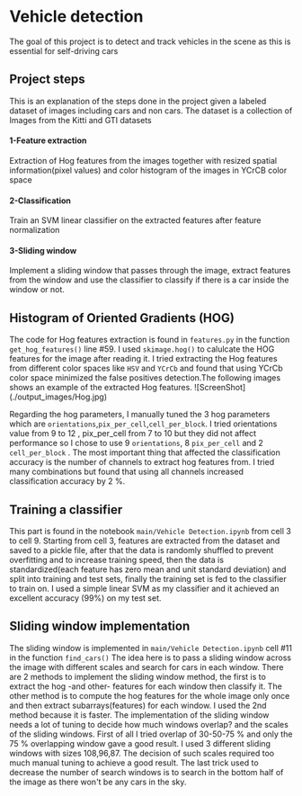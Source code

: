 # Vehicle detection
The goal of this project is to detect and track vehicles in the scene as this is essential for self-driving cars

## Project steps
This is an explanation of the steps done in the project given a labeled dataset of images including cars and non cars. The dataset is a collection of Images from the Kitti and GTI datasets

#### 1-Feature extraction
Extraction of Hog features from the images together with resized spatial information(pixel values) and color histogram of the images in YCrCB color space

#### 2-Classification
Train an SVM linear classifier on the extracted features after feature normalization

#### 3-Sliding window
Implement a sliding window that passes through the image, extract features from the window and use the classifier to classify if there is a car inside the window or not.


## Histogram of Oriented Gradients (HOG)
The code for Hog features extraction is found in `features.py` in the function `get_hog_features()` line #59.
I used `skimage.hog()` to calulcate the HOG features for the image after reading it.
I tried extracting the Hog features from different color spaces like `HSV` and `YCrCb` and found that using YCrCb color space minimized the false positives detection.The following images shows an example of the extracted Hog features.
![ScreenShot] (./output_images/Hog.jpg)

Regarding the hog parameters, I manually tuned the 3 hog parameters which are `orientations`,`pix_per_cell`,`cell_per_block`. I tried orientations value from 9 to 12 , pix_per_cell from 7 to 10 but they did not affect performance so I chose to use 9 `orientations`, 8 `pix_per_cell` and 2 `cell_per_block` . The most important thing that affected the classification accuracy is the number of channels to extract hog features from. I tried many combinations but found that using all channels increased classification accuracy by 2 %.

## Training a classifier
This part is found in the notebook `main/Vehicle Detection.ipynb` from cell 3 to cell 9. Starting from cell 3, features are extracted from the dataset and saved to a pickle file, after that the data is randomly shuffled to prevent overfitting and to increase training speed, then the data is standardized(each feature has zero mean and unit standard deviation) and split into training and test sets, finally the training set is fed to the classifier to train on. I used a simple linear SVM as my classifier and it achieved an excellent accuracy (99%) on my test set.

## Sliding window implementation
The sliding window is implemented in `main/Vehicle Detection.ipynb` cell #11 in the function `find_cars()`
The idea here is to pass a sliding window across the image with different scales and search for cars in each window.
There are 2 methods to implement the sliding window method, the first is to extract the hog -and other- features for each window then classify it. The other method is to compute the hog features for the whole image only once and then extract subarrays(features) for each window.
I used the 2nd method because it is faster. The implementation of the sliding window needs a lot of tuning to decide how much windows overlap? and the scales of the sliding windows. First of all I tried overlap of 30-50-75 % and only the 75 % overlapping window gave a good result. I used 3 different sliding windows with sizes 108,96,87. The decision of such scales required too much manual tuning to achieve a good result. The last trick used to decrease the number of search windows is to search in the bottom half of the image as there won't be any cars in the sky.
